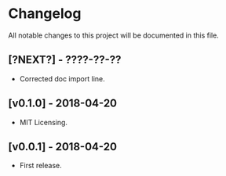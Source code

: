 # Changelog

All notable changes to this project will be documented in this file.

## [?NEXT?] - ????-??-??

- Corrected doc import line.

## [v0.1.0] - 2018-04-20

- MIT Licensing.

## [v0.0.1] - 2018-04-20

- First release.
